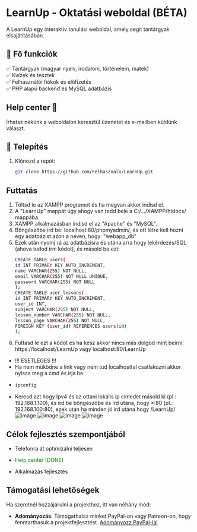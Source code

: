 # LearnUp - Oktatási weboldal (BÉTA)
A LearnUp egy interaktív tanulási weboldal, amely segít tantárgyak elsajátításában.  

## 🌟 Fő funkciók  
✅ Tantárgyak (magyar nyelv, irodalom, történelem, matek)  
✅ Kvízek és tesztek  
✅ Felhasználói fiókok és előfizetés  
✅ PHP alapú backend és MySQL adatbázis  
## Help center 📧
Írhatsz nekünk a weboldalon keresztül üzenetet és e-mailben küldünk választ.

## 🚀 Telepítés  
1. Klónozd a repót:  
   ```sh
   git clone https://github.com/Felhasznalo/LearnUp.git
## Futtatás
1. Töltsd le az XAMPP programot és ha megvan akkor indísd el.
2. A "LearnUp" mappát úgy ahogy van tedd bele a C:/.../XAMPP/htdocs/ mappába.
3. XAMPP alkalmazásban indísd el az "Apache" és "MySQL".
4. Bőngészőbe ird be: localhost:80/phpmyadmin/, és ott létre kell hozni egy adatbázist azon a néven, hogy: "webapp_db"
5. Ezek után nyomj rá az adatbázisra és utána arra hogy lekérdezés/SQL (ahova tudod irni kódot), és másold be ezt:
   ```sh
   CREATE TABLE users(
   id INT PRIMARY KEY AUTO_INCREMENT,
   name VARCHAR(255) NOT NULL,
   email VARCHAR(255) NOT NULL UNIQUE,
   password VARCHAR(255) NOT NULL
   );
   CREATE TABLE user_lessons(
   id INT PRIMARY KEY AUTO_INCREMENT,
   user_id INT,
   subject VARCHAR(255) NOT NULL,
   lesson_number VARCHAR(255) NOT NULL,
   lesson_page VARCHAR(255) NOT NULL,
   FOREIGN KEY (user_id) REFERENCES users(id)
   );
6. Futtasd le ezt a kódot és ha kész akkor nincs más dolgod mint beírni: https://localhost/LearnUp vagy localhost:80/LearnUp
- !!! ESETLEGES !!!
- Ha nem müködne a link vagy nem tud localhosttal csatlakozni akkor nyissa meg a cmd és irja be:
- ```sh
  ipconfig
- Keresd azt hogy Ipv4 és az ottani lokális ip címedet másold ki (pl.: 192.168.1.100), és írd be bőngészőbe és írd utána, hogy *:80 (pl.: 192.168.100:80), ezek után ha minden jó írd utána hogy /LearnUp/
![image](https://github.com/user-attachments/assets/cb94ec29-b30b-4273-aba3-92f568b332f2)
![image](https://github.com/user-attachments/assets/1b0092e7-6da0-4ed6-b707-aa47e5fde8b5)
![image](https://github.com/user-attachments/assets/50e27b11-baa8-4323-b62d-6ccd0d563936)
![image](https://github.com/user-attachments/assets/e7e813ff-68cc-41b5-89c8-2902e9a21c97)

## Célok fejlesztés szempontjából
- Telefonra át optimizálni teljesen
- <p style="color:green">Help center (DONE)</p>
- Alkalmazás fejlesztés

## Támogatási lehetőségek
Ha szeretnél hozzájárulni a projekthez, itt van néhány mód:
- **Adományozás**: Támogathatsz minket PayPal-on vagy Patreon-on, hogy fenntarthasuk a projektfejlesztést.
[Adományozz PayPal-lal](https://paypal.me/jurjur062)
